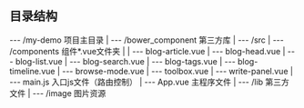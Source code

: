 ## 目录结构
--- /my-demo  项目主目录
    |
    --- /bower_component  第三方库
    |
    --- /src
        |
        --- /components  组件*.vue文件夹
        |       |
                --- blog-article.vue
                |
                --- blog-head.vue
                |
                --- blog-list.vue
                |
                --- blog-search.vue
                |
                --- blog-tags.vue
                |
                --- blog-timeline.vue
                |
                --- browse-mode.vue
                |
                --- toolbox.vue
                |
                --- write-panel.vue
        |
        --- main.js  入口js文件（路由控制）
        |
        --- App.vue  主程序文件
    |
    --- /lib  第三方文件
    |
    --- /image  图片资源


